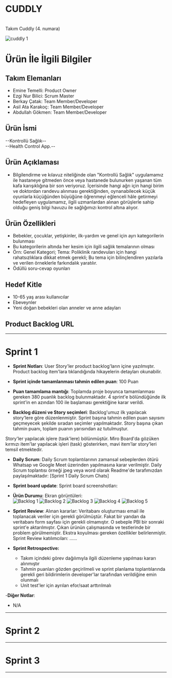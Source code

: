# CUDDLY
<br>
Takım Cuddly (4. numara)

![cuddly 1](https://raw.githubusercontent.com/berkaycatak/cuddly/main/ProjectManagement/Sprint1Documents/cuddly.jpg)


# Ürün İle İlgili Bilgiler

## Takım Elemanları

- Emine Temelli: Product Owner
- Ezgi Nur Bilici: Scrum Master
- Berkay Çatak: Team Member/Developer
- Asil Ata Karakoç: Team Member/Developer
- Abdullah Gökmen: Team Member/Developer

## Ürün İsmi

--Kontrollü Sağlık--
<br>--Health Control App.--

## Ürün Açıklaması

- Bilgilendirme ve kılavuz niteliğinde olan "Kontrollü Sağlık" uygulamamız ile hastaneye gitmeden önce veya hastanede bulunurken yaşanan tüm kafa karışıklığına bir son veriyoruz. İçerisinde hangi ağrı için hangi birim ve doktordan randevu alınması gerektiğinden, oynanabilecek küçük oyunlarla küçüğünden büyüğüne öğrenmeyi eğlenceli hâle getirmeyi hedefleyen uygulamamız, ilgili uzmanlardan alınan görüşlerle sahip olduğu geniş bilgi havuzu ile sağlığımızı kontrol altına alıyor.

## Ürün Özellikleri

- Bebekler, çocuklar, yetişkinler, ilk-yardım ve genel için ayrı kategorilerin bulunması
- Bu kategorilerin altında her kesim için  ilgili sağlık temalarının olması
- Örn: Genel Kategori; Tema: Poliklinik randevuları için hangi rahatsızlıklara dikkat etmek gerekli; Bu tema için bilinçlendiren yazılarla ve verilen örneklerle farkındalık yaratılır.
- Ödüllü soru-cevap oyunları


## Hedef Kitle

- 10-65 yaş arası kullanıcılar
- Ebeveynler
- Yeni doğan bebekleri olan anneler ve anne adayları


## Product Backlog URL



---

# Sprint 1

- **Sprint Notları**: User Story'ler product backlog'ların içine yazılmıştır. Product backlog item'lara tıklandığında hikayelerin detayları okunabilir.

- **Sprint içinde tamamlanması tahmin edilen puan**: 100 Puan

- **Puan tamamlama mantığı**: Toplamda proje boyunca tamamlanması gereken 380 puanlık backlog bulunmaktadır. 4 sprint'e bölündüğünde ilk sprint'in en azından 100 ile başlaması gerektiğine karar verildi.

- **Backlog düzeni ve Story seçimleri**: Backlog'umuz ilk yapılacak story'lere göre düzenlenmiştir. Sprint başına tahmin edilen puan sayısını geçmeyecek şekilde sıradan seçimler yapılmaktadır. Story başına çıkan tahmin puanı, toplam puanın yarısından az tutulmuştur. 

Story'ler yapılacak işlere (task'lere) bölünmüştür. Miro Board'da gözüken kırmızı item'lar yapılacak işleri (task) gösterirken, mavi item'lar story'leri temsil etmektedir.

- **Daily Scrum**: Daily Scrum toplantılarının zamansal sebeplerden ötürü Whatsap ve Google Meet üzerinden yapılmasına karar verilmiştir. Daily Scrum toplantısı örneği jpeg veya word olarak Readme'de tarafımızdan paylaşılmaktadır: [Sprint 1 Daily Scrum Chats]


- **Sprint board update**: Sprint board screenshotları: 


- **Ürün Durumu**: Ekran görüntüleri: <br>
![Backlog 1](https://raw.githubusercontent.com/berkaycatak/cuddly/main/ProjectManagement/Sprint1Documents/KontrollüSağlık-1.jpg) 
![Backlog 2](https://raw.githubusercontent.com/berkaycatak/cuddly/main/ProjectManagement/Sprint1Documents/KontrollüSağlık-2.jpg) 
![Backlog 3](https://raw.githubusercontent.com/berkaycatak/cuddly/main/ProjectManagement/Sprint1Documents/KontrollüSağlık-3.jpg) 
![Backlog 4](https://raw.githubusercontent.com/berkaycatak/cuddly/main/ProjectManagement/Sprint1Documents/KontrollüSağlık-4.jpg) 
![Backlog 5](https://raw.githubusercontent.com/berkaycatak/cuddly/main/ProjectManagement/Sprint1Documents/KontrollüSağlık-5.jpg) 
  

- **Sprint Review**: 
Alınan kararlar: Veritabanı oluşturması email ile toplanacak veriler için gerekli görülmüştür. Fakat bir yandan da veritabanı form sayfası için gerekli olmamıştır. O sebeple PBI bir sonraki sprint'e aktarılmıştır. Çıkan ürünün çalışmasında ve testlerinde bir problem görülmemiştir. Ekstra koyulması gereken özellikler belirlenmiştir. Sprint Review katılımcıları: ......

- **Sprint Retrospective:**
  - Takım içindeki görev dağılımıyla ilgili düzenleme yapılması kararı alınmıştır
  - Tahmin puanları gözden geçirilmeli ve sprint planlama toplantılarında gerekli geri bildirimlerin developer'lar tarafından verildiğine emin olunmalı
  - Unit test'ler için ayrılan efor/saat arttırılmalı 

-**Diğer Notlar**:
- N/A

---

# Sprint 2


---

# Sprint 3

---
